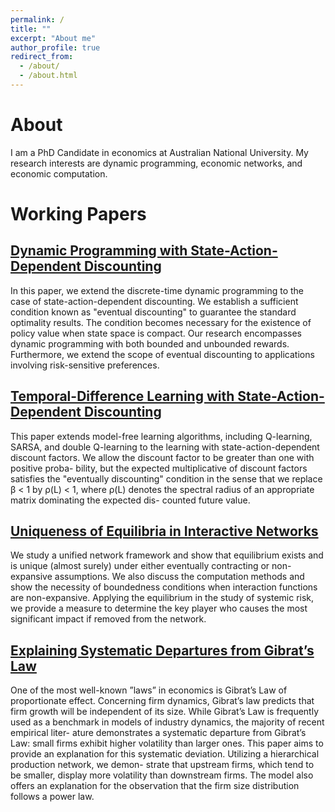 ```yaml
---
permalink: /
title: ""
excerpt: "About me"
author_profile: true
redirect_from: 
  - /about/
  - /about.html
---
```


# About
I am a PhD Candidate in economics at Australian National University.
My research interests are dynamic programming, economic networks, and economic computation. 

# Working Papers
## [Dynamic Programming with State-Action-Dependent Discounting]()

In this paper, we extend the discrete-time dynamic programming to
the case of state-action-dependent discounting. We establish a sufficient condition
known as "eventual discounting" to guarantee the standard optimality results. The
condition becomes necessary for the existence of policy value when state space is
compact. Our research encompasses dynamic programming with both bounded and
unbounded rewards. Furthermore, we extend the scope of eventual discounting to
applications involving risk-sensitive preferences.

## [Temporal-Difference Learning with State-Action-Dependent Discounting]()

This paper extends model-free learning algorithms, including Q-learning,
SARSA, and double Q-learning to the learning with state-action-dependent discount
factors. We allow the discount factor to be greater than one with positive proba-
bility, but the expected multiplicative of discount factors satisfies the "eventually
discounting" condition in the sense that we replace β < 1 by ρ(L) < 1, where ρ(L)
denotes the spectral radius of an appropriate matrix dominating the expected dis-
counted future value.

## [Uniqueness of Equilibria in Interactive Networks]()

We study a unified network framework and show that equilibrium exists and is unique (almost surely) under either eventually contracting or non-expansive assumptions.
We also discuss the computation methods and show the necessity of boundedness conditions when interaction functions are non-expansive.
Applying the equilibrium in the study of systemic risk, we provide a measure to determine the key player who causes the most significant impact if removed from the network. 

## [Explaining Systematic Departures from Gibrat’s Law]()

One of the most well-known ”laws” in economics is Gibrat’s Law of
proportionate effect. Concerning firm dynamics, Gibrat’s law predicts that firm
growth will be independent of its size. While Gibrat’s Law is frequently used as a
benchmark in models of industry dynamics, the majority of recent empirical liter-
ature demonstrates a systematic departure from Gibrat’s Law: small firms exhibit
higher volatility than larger ones. This paper aims to provide an explanation for
this systematic deviation. Utilizing a hierarchical production network, we demon-
strate that upstream firms, which tend to be smaller, display more volatility than
downstream firms. The model also offers an explanation for the observation that
the firm size distribution follows a power law.
